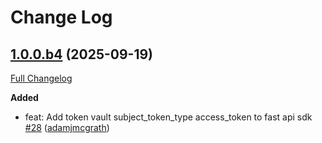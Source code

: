 # Change Log

## [1.0.0.b4](https://github.com/auth0/auth0-fastapi-api/tree/1.0.0.b4) (2025-09-19)
[Full Changelog](https://github.com/auth0/auth0-fastapi-api/compare/1.0.0.b3...1.0.0.b4)

**Added**
- feat: Add token vault subject_token_type access_token to fast api sdk [\#28](https://github.com/auth0/auth0-fastapi-api/pull/25) ([adamjmcgrath](https://github.com/adamjmcgrath))